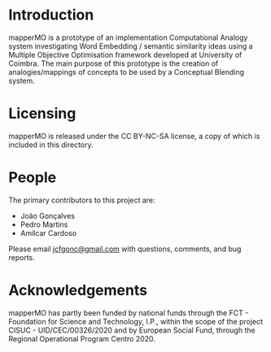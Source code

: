 # Introduction

mapperMO is a prototype of an implementation Computational Analogy system investigating
Word Embedding / semantic similarity ideas using a Multiple Objective Optimisation 
framework developed at University of Coimbra. The main purpose of this prototype is the
creation of analogies/mappings of concepts to be used by a Conceptual Blending system.

# Licensing

mapperMO is released under the CC BY-NC-SA license, a copy of which is included in this
directory.

# People

The primary contributors to this project are:

* João Gonçalves
* Pedro Martins
* Amílcar Cardoso

Please email jcfgonc@gmail.com with questions, comments, and bug reports.

# Acknowledgements

mapperMO has partly been funded by national funds through the FCT - Foundation 
for Science and Technology, I.P., within the scope of the project 
CISUC - UID/CEC/00326/2020 and by European Social Fund, through the 
Regional Operational Program Centro 2020.
